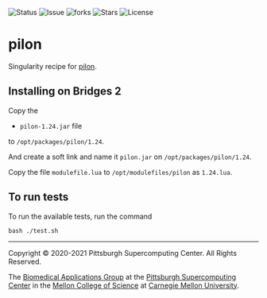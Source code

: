 ![Status](https://github.com/pscedu/pilon/actions/workflows/main.yml/badge.svg)
![Issue](https://img.shields.io/github/issues/pscedu/pilon)
![forks](https://img.shields.io/github/forks/pscedu/pilon)
![Stars](https://img.shields.io/github/stars/pscedu/pilon)
![License](https://img.shields.io/github/license/pscedu/pilon)

# pilon
Singularity recipe for [pilon](https://github.com/broadinstitute/pilon).

## Installing on Bridges 2
Copy the

* `pilon-1.24.jar` file

to `/opt/packages/pilon/1.24`.

And create a soft link and name it `pilon.jar` on `/opt/packages/pilon/1.24`.

Copy the file `modulefile.lua` to `/opt/modulefiles/pilon` as `1.24.lua`.

## To run tests
To run the available tests, run the command

```
bash ./test.sh
```

---
Copyright © 2020-2021 Pittsburgh Supercomputing Center. All Rights Reserved.

The [Biomedical Applications Group](https://www.psc.edu/biomedical-applications/) at the [Pittsburgh Supercomputing Center](http://www.psc.edu) in the [Mellon College of Science](https://www.cmu.edu/mcs/) at [Carnegie Mellon University](http://www.cmu.edu).
